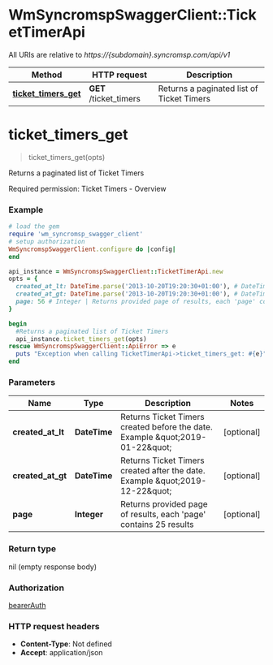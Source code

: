 # WmSyncromspSwaggerClient::TicketTimerApi

All URIs are relative to *https://{subdomain}.syncromsp.com/api/v1*

Method | HTTP request | Description
------------- | ------------- | -------------
[**ticket_timers_get**](TicketTimerApi.md#ticket_timers_get) | **GET** /ticket_timers | Returns a paginated list of Ticket Timers

# **ticket_timers_get**
> ticket_timers_get(opts)

Returns a paginated list of Ticket Timers

Required permission: Ticket Timers - Overview 

### Example
```ruby
# load the gem
require 'wm_syncromsp_swagger_client'
# setup authorization
WmSyncromspSwaggerClient.configure do |config|
end

api_instance = WmSyncromspSwaggerClient::TicketTimerApi.new
opts = { 
  created_at_lt: DateTime.parse('2013-10-20T19:20:30+01:00'), # DateTime | Returns Ticket Timers created before the date. Example \"2019-01-22\"
  created_at_gt: DateTime.parse('2013-10-20T19:20:30+01:00'), # DateTime | Returns Ticket Timers created after the date. Example \"2019-12-22\"
  page: 56 # Integer | Returns provided page of results, each 'page' contains 25 results
}

begin
  #Returns a paginated list of Ticket Timers
  api_instance.ticket_timers_get(opts)
rescue WmSyncromspSwaggerClient::ApiError => e
  puts "Exception when calling TicketTimerApi->ticket_timers_get: #{e}"
end
```

### Parameters

Name | Type | Description  | Notes
------------- | ------------- | ------------- | -------------
 **created_at_lt** | **DateTime**| Returns Ticket Timers created before the date. Example \&quot;2019-01-22\&quot; | [optional] 
 **created_at_gt** | **DateTime**| Returns Ticket Timers created after the date. Example \&quot;2019-12-22\&quot; | [optional] 
 **page** | **Integer**| Returns provided page of results, each &#x27;page&#x27; contains 25 results | [optional] 

### Return type

nil (empty response body)

### Authorization

[bearerAuth](../README.md#bearerAuth)

### HTTP request headers

 - **Content-Type**: Not defined
 - **Accept**: application/json



